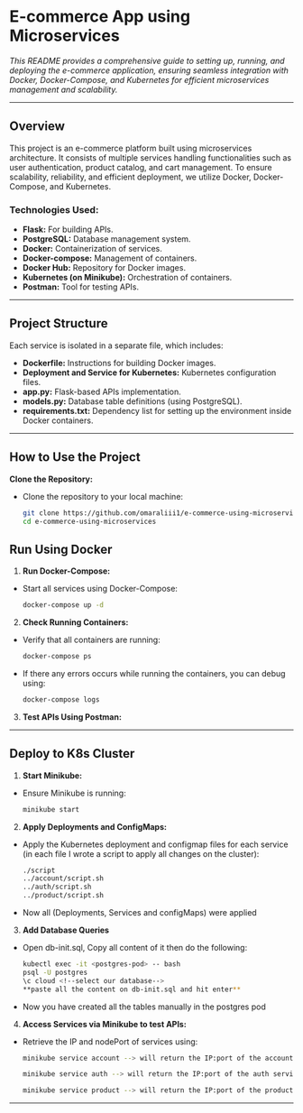 # E-commerce App using Microservices

_This README provides a comprehensive guide to setting up, running, and deploying the e-commerce application, ensuring seamless integration with Docker, Docker-Compose, and Kubernetes for efficient microservices management and scalability._

---

## Overview

This project is an e-commerce platform built using microservices architecture. It consists of multiple services handling functionalities such as user authentication, product catalog, and cart management. To ensure scalability, reliability, and efficient deployment, we utilize Docker, Docker-Compose, and Kubernetes.

### Technologies Used:

- **Flask:** For building APIs.
- **PostgreSQL:** Database management system.
- **Docker:** Containerization of services.
- **Docker-compose:** Management of containers.
- **Docker Hub:** Repository for Docker images.
- **Kubernetes (on Minikube):** Orchestration of containers.
- **Postman:** Tool for testing APIs.

---

## Project Structure

Each service is isolated in a separate file, which includes:

- **Dockerfile:** Instructions for building Docker images.
- **Deployment and Service for Kubernetes:** Kubernetes configuration files.
- **app.py:** Flask-based APIs implementation.
- **models.py:** Database table definitions (using PostgreSQL).
- **requirements.txt:** Dependency list for setting up the environment inside Docker containers.

---

## How to Use the Project

**Clone the Repository:**
   - Clone the repository to your local machine:
     ```sh
     git clone https://github.com/omaraliii1/e-commerce-using-microservices.git
     cd e-commerce-using-microservices
     ```

## Run Using Docker
1. **Run Docker-Compose:**

- Start all services using Docker-Compose:
  ```sh
  docker-compose up -d
  ```

2. **Check Running Containers:**

- Verify that all containers are running:
    ```sh
    docker-compose ps
    ```

- If there any errors occurs while running the containers, you can debug using:

  ```sh
  docker-compose logs
  ```

3. **Test APIs Using Postman:**

---

## Deploy to K8s Cluster

1. **Start Minikube:**

  - Ensure Minikube is running:
    ```sh
    minikube start
    ```

2. **Apply Deployments and ConfigMaps:**

  - Apply the Kubernetes deployment and configmap files for each service (in each file I wrote a script to apply all changes on the cluster):
    ```sh
    ./script
    ../account/script.sh
    ../auth/script.sh
    ../product/script.sh
    ```
  - Now all (Deployments, Services and configMaps) were applied  

3. **Add Database Queries**
  - Open db-init.sql, Copy all content of it then do the following:

    ```sh
    kubectl exec -it <postgres-pod> -- bash
    psql -U postgres 
    \c cloud <!--select our database-->
    **paste all the content on db-init.sql and hit enter**
    ``` 
  - Now you have created all the tables manually in the postgres pod
 
4. **Access Services via Minikube to test APIs:**
  - Retrieve the IP and nodePort of services using:
     ```sh
     minikube service account --> will return the IP:port of the account service 

     minikube service auth --> will return the IP:port of the auth service 

     minikube service product --> will return the IP:port of the product service 
     ```

---
